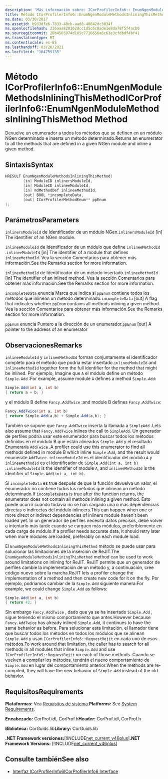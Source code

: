 ```yaml
---
description: 'Más información sobre: ICorProfilerInfo6:: EnumNgenModuleMethodsInliningThisMethod (método)'
title: Método ICorProfilerInfo6::EnumNgenModuleMethodsInliningThisMethod
ms.date: 03/30/2017
ms.assetid: b933dfe6-7833-40cb-aad8-40842dc3034f
ms.openlocfilehash: 236aaa820162dcc1d5c6c8ade1e8da78f5f4acb0
ms.sourcegitcommit: 20b4565974d185c7716656a6c63e3cfdbdf4bf41
ms.translationtype: MT
ms.contentlocale: es-ES
ms.lasthandoff: 03/20/2021
ms.locfileid: "104759135"
---
```

# <a name="icorprofilerinfo6enumngenmodulemethodsinliningthismethod-method"></a><span data-ttu-id="d8e7d-103">Método ICorProfilerInfo6::EnumNgenModuleMethodsInliningThisMethod</span><span class="sxs-lookup"><span data-stu-id="d8e7d-103">ICorProfilerInfo6::EnumNgenModuleMethodsInliningThisMethod Method</span></span>

<span data-ttu-id="d8e7d-104">Devuelve un enumerador a todos los métodos que se definen en un módulo NGen determinado e inserta un método determinado.</span><span class="sxs-lookup"><span data-stu-id="d8e7d-104">Returns an enumerator to all the methods that are defined in a given NGen module and inline a given method.</span></span>

## <a name="syntax"></a><span data-ttu-id="d8e7d-105">Sintaxis</span><span class="sxs-lookup"><span data-stu-id="d8e7d-105">Syntax</span></span>

```cpp
HRESULT EnumNgenModuleMethodsInliningThisMethod(
        [in] ModuleID inlinersModuleId,
        [in] ModuleID inlineeModuleId,
        [in] mdMethodDef inlineeMethodId,
        [out] BOOL *incompleteData,
        [out] ICorProfilerMethodEnum** ppEnum
);
```

## <a name="parameters"></a><span data-ttu-id="d8e7d-106">Parámetros</span><span class="sxs-lookup"><span data-stu-id="d8e7d-106">Parameters</span></span>

<span data-ttu-id="d8e7d-107">`inlinersModuleId` de Identificador de un módulo NGen.</span><span class="sxs-lookup"><span data-stu-id="d8e7d-107">`inlinersModuleId` [in] The identifier of an NGen module.</span></span>

<span data-ttu-id="d8e7d-108">`inlineeModuleId` de Identificador de un módulo que define `inlineeMethodId` .</span><span class="sxs-lookup"><span data-stu-id="d8e7d-108">`inlineeModuleId` [in] The identifier of a module that defines `inlineeMethodId`.</span></span> <span data-ttu-id="d8e7d-109">Vea la sección Comentarios para obtener más información.</span><span class="sxs-lookup"><span data-stu-id="d8e7d-109">See the Remarks section for more information.</span></span>

<span data-ttu-id="d8e7d-110">`inlineeMethodId` de Identificador de un método insertado.</span><span class="sxs-lookup"><span data-stu-id="d8e7d-110">`inlineeMethodId` [in] The identifier of an inlined method.</span></span> <span data-ttu-id="d8e7d-111">Vea la sección Comentarios para obtener más información.</span><span class="sxs-lookup"><span data-stu-id="d8e7d-111">See the Remarks section for more information.</span></span>

<span data-ttu-id="d8e7d-112">`incompleteData` enuncia Marca que indica si `ppEnum` contiene todos los métodos que inlinean un método determinado.</span><span class="sxs-lookup"><span data-stu-id="d8e7d-112">`incompleteData` [out] A flag that indicates whether `ppEnum` contains all methods inlining a given method.</span></span>  <span data-ttu-id="d8e7d-113">Vea la sección Comentarios para obtener más información.</span><span class="sxs-lookup"><span data-stu-id="d8e7d-113">See the Remarks section for more information.</span></span>

<span data-ttu-id="d8e7d-114">`ppEnum` enuncia Puntero a la dirección de un enumerador.</span><span class="sxs-lookup"><span data-stu-id="d8e7d-114">`ppEnum` [out] A pointer to the address of an enumerator</span></span>

## <a name="remarks"></a><span data-ttu-id="d8e7d-115">Observaciones</span><span class="sxs-lookup"><span data-stu-id="d8e7d-115">Remarks</span></span>

<span data-ttu-id="d8e7d-116">`inlineeModuleId` y `inlineeMethodId` forman conjuntamente el identificador completo para el método que podría estar insertado.</span><span class="sxs-lookup"><span data-stu-id="d8e7d-116">`inlineeModuleId` and `inlineeMethodId` together form the full identifier for the method that might be inlined.</span></span> <span data-ttu-id="d8e7d-117">Por ejemplo, Imagine que `A` el módulo define un método `Simple.Add` :</span><span class="sxs-lookup"><span data-stu-id="d8e7d-117">For example, assume module `A` defines a method `Simple.Add`:</span></span>

```csharp
Simple.Add(int a, int b)
{ return a + b; }
```

<span data-ttu-id="d8e7d-118">y el módulo B define `Fancy.AddTwice` :</span><span class="sxs-lookup"><span data-stu-id="d8e7d-118">and module B defines `Fancy.AddTwice`:</span></span>

```csharp
Fancy.AddTwice(int a, int b)
{ return Simple.Add(a,b) + Simple.Add(a,b); }
```

<span data-ttu-id="d8e7d-119">También se supone que `Fancy.AddTwice` inserta la llamada a `SimpleAdd` .</span><span class="sxs-lookup"><span data-stu-id="d8e7d-119">Lets also assume that `Fancy.AddTwice` inlines the call to `SimpleAdd`.</span></span> <span data-ttu-id="d8e7d-120">Un generador de perfiles podría usar este enumerador para buscar todos los métodos definidos en el módulo B que están alineados `Simple.Add` y el resultado Enumeraría `AddTwice` .</span><span class="sxs-lookup"><span data-stu-id="d8e7d-120">A profiler could use this enumerator to find all methods defined in module B which inline `Simple.Add`, and the result would enumerate `AddTwice`.</span></span>  <span data-ttu-id="d8e7d-121">`inlineeModuleId` es el identificador del módulo `A` y `inlineeMethodId` es el identificador de `Simple.Add(int a, int b)` .</span><span class="sxs-lookup"><span data-stu-id="d8e7d-121">`inlineeModuleId` is the identifier of module `A`, and `inlineeMethodId` is the identifier of `Simple.Add(int a, int b)`.</span></span>

<span data-ttu-id="d8e7d-122">Si `incompleteData` es true después de que la función devuelva un valor, el enumerador no contiene todos los métodos que inlinean un método determinado.</span><span class="sxs-lookup"><span data-stu-id="d8e7d-122">If `incompleteData` is true after the function returns, the enumerator does not contain all methods inlining a given method.</span></span> <span data-ttu-id="d8e7d-123">Esto puede ocurrir cuando todavía no se han cargado una o más dependencias directas o indirectas del módulo inlineers.</span><span class="sxs-lookup"><span data-stu-id="d8e7d-123">This can happen when one or more direct or indirect dependencies of inliners module haven't been loaded yet.</span></span> <span data-ttu-id="d8e7d-124">Si un generador de perfiles necesita datos precisos, debe volver a intentarlo más tarde cuando se carguen más módulos, preferiblemente en cada carga de módulo.</span><span class="sxs-lookup"><span data-stu-id="d8e7d-124">If a profiler needs accurate data, it should retry later when more modules are loaded, preferably on each module load.</span></span>

<span data-ttu-id="d8e7d-125">El `EnumNgenModuleMethodsInliningThisMethod` método se puede usar para solucionar las limitaciones de la inserción de ReJIT.</span><span class="sxs-lookup"><span data-stu-id="d8e7d-125">The `EnumNgenModuleMethodsInliningThisMethod` method can be used to work around limitations on inlining for ReJIT.</span></span> <span data-ttu-id="d8e7d-126">ReJIT permite que un generador de perfiles cambie la implementación de un método y, a continuación, cree código nuevo sobre la marcha.</span><span class="sxs-lookup"><span data-stu-id="d8e7d-126">ReJIT lets a profiler change the implementation of a method and then create new code for it on the fly.</span></span> <span data-ttu-id="d8e7d-127">Por ejemplo, podríamos cambiar de la `Simple.Add` siguiente manera:</span><span class="sxs-lookup"><span data-stu-id="d8e7d-127">For example, we could change `Simple.Add` as follows:</span></span>

```csharp
Simple.Add(int a, int b)
{ return 42; }
```

<span data-ttu-id="d8e7d-128">Sin embargo `Fancy.AddTwice` , dado que ya se ha insertado `Simple.Add` , sigue teniendo el mismo comportamiento que antes.</span><span class="sxs-lookup"><span data-stu-id="d8e7d-128">However because `Fancy.AddTwice` has already inlined `Simple.Add`, it continues to have the same behavior as before.</span></span> <span data-ttu-id="d8e7d-129">Para solucionar esta limitación, el llamador tiene que buscar todos los métodos en todos los módulos que se alinean `Simple.Add` y usan `ICorProfilerInfo5::RequestRejit` en cada uno de esos métodos.</span><span class="sxs-lookup"><span data-stu-id="d8e7d-129">To work around that limitation, the caller has to search for all methods in all modules that inline `Simple.Add` and use `ICorProfilerInfo5::RequestRejit` on each of those methods.</span></span> <span data-ttu-id="d8e7d-130">Cuando se vuelven a compilar los métodos, tendrán el nuevo comportamiento de `Simple.Add` en lugar del comportamiento anterior.</span><span class="sxs-lookup"><span data-stu-id="d8e7d-130">When the methods are re-compiled, they will have the new behavior of `Simple.Add` instead of the old behavior.</span></span>

## <a name="requirements"></a><span data-ttu-id="d8e7d-131">Requisitos</span><span class="sxs-lookup"><span data-stu-id="d8e7d-131">Requirements</span></span>

<span data-ttu-id="d8e7d-132">**Plataformas:** Vea [Requisitos de sistema](../../get-started/system-requirements.md).</span><span class="sxs-lookup"><span data-stu-id="d8e7d-132">**Platforms:** See [System Requirements](../../get-started/system-requirements.md).</span></span>

<span data-ttu-id="d8e7d-133">**Encabezado:** CorProf.idl, CorProf.h</span><span class="sxs-lookup"><span data-stu-id="d8e7d-133">**Header:** CorProf.idl, CorProf.h</span></span>

<span data-ttu-id="d8e7d-134">**Biblioteca:** CorGuids.lib</span><span class="sxs-lookup"><span data-stu-id="d8e7d-134">**Library:** CorGuids.lib</span></span>

<span data-ttu-id="d8e7d-135">**.NET Framework versiones:**[!INCLUDE[net_current_v46plus](../../../../includes/net-current-v46plus-md.md)]</span><span class="sxs-lookup"><span data-stu-id="d8e7d-135">**.NET Framework Versions:** [!INCLUDE[net_current_v46plus](../../../../includes/net-current-v46plus-md.md)]</span></span>

## <a name="see-also"></a><span data-ttu-id="d8e7d-136">Consulte también</span><span class="sxs-lookup"><span data-stu-id="d8e7d-136">See also</span></span>

- [<span data-ttu-id="d8e7d-137">Interfaz ICorProfilerInfo6</span><span class="sxs-lookup"><span data-stu-id="d8e7d-137">ICorProfilerInfo6 Interface</span></span>](icorprofilerinfo6-interface.md)
